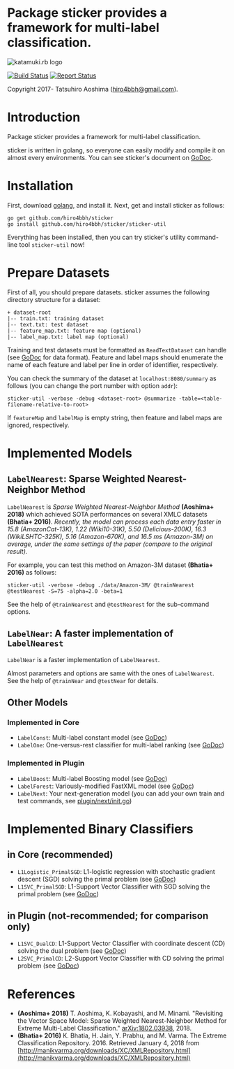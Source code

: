 # Package sticker provides a framework for multi-label classification.
![katamuki.rb logo](https://rawgit.com/hiro4bbh/sticker/master/logo.svg)

[![Build Status](https://travis-ci.org/hiro4bbh/sticker.svg?branch=master)](https://travis-ci.org/hiro4bbh/sticker)
[![Report Status](https://goreportcard.com/badge/github.com/hiro4bbh/sticker)](https://goreportcard.com/report/github.com/hiro4bbh/sticker)

Copyright 2017- Tatsuhiro Aoshima (hiro4bbh@gmail.com).

# Introduction
Package sticker provides a framework for multi-label classification.

sticker is written in golang, so everyone can easily modify and compile it on almost every environments.
You can see sticker's document on [GoDoc](https://godoc.org/github.com/hiro4bbh/sticker).

# Installation
First, download [golang](https://golang.org/), and install it.
Next, get and install sticker as follows:

```
go get github.com/hiro4bbh/sticker
go install github.com/hiro4bbh/sticker/sticker-util
```

Everything has been installed, then you can try sticker's utility command-line tool `sticker-util` now!

# Prepare Datasets
First of all, you should prepare datasets.
sticker assumes the following directory structure for a dataset:

```
+ dataset-root
|-- train.txt: training dataset
|-- text.txt: test dataset
|-- feature_map.txt: feature map (optional)
|-- label_map.txt: label map (optional)
```

Training and test datasets must be formatted as `ReadTextDataset` can handle (see [GoDoc](https://godoc.org/github.com/hiro4bbh/sticker#ReadTextDataset) for data format).
Feature and label maps should enumerate the name of each feature and label per line in order of identifier, respectively.

You can check the summary of the dataset at `localhost:8080/summary` as follows (you can change the port number with option `addr`):

```
sticker-util -verbose -debug <dataset-root> @summarize -table=<table-filename-relative-to-root>
```

If `featureMap` and `labelMap` is empty string, then feature and label maps are ignored, respectively.

# Implemented Models
## `LabelNearest`: Sparse Weighted Nearest-Neighbor Method
`LabelNearest` is _Sparse Weighted Nearest-Neighbor Method_ __(Aoshima+ 2018)__ which achieved SOTA performances on several XMLC datasets __(Bhatia+ 2016)__.
_Recently, the model can process each data entry faster in 15.8 (AmazonCat-13K), 1.22 (Wiki10-31K), 5.50 (Delicious-200K), 16.3 (WikiLSHTC-325K), 5.16 (Amazon-670K), and 16.5 ms (Amazon-3M) on average, under the same settings of the paper (compare to the original result)._

For example, you can test this method on Amazon-3M dataset __(Bhatia+ 2016)__ as follows:

```
sticker-util -verbose -debug ./data/Amazon-3M/ @trainNearest @testNearest -S=75 -alpha=2.0 -beta=1
```

See the help of `@trainNearest` and `@testNearest` for the sub-command options.

## `LabelNear`: A faster implementation of `LabelNearest`
`LabelNear` is a faster implementation of `LabelNearest`.

Almost parameters and options are same with the ones of `LabelNearest`.
See the help of `@trainNear` and `@testNear` for details.

## Other Models
### Implemented in Core
- `LabelConst`: Multi-label constant model (see [GoDoc](https://godoc.org/github.com/hiro4bbh/sticker#LabelConst))
- `LabelOne`: One-versus-rest classifier for multi-label ranking (see [GoDoc](https://godoc.org/github.com/hiro4bbh/sticker#LabelOne))

### Implemented in Plugin
- `LabelBoost`: Multi-label Boosting model (see [GoDoc](https://godoc.org/github.com/hiro4bbh/sticker/plugin#LabelBoost))
- `LabelForest`: Variously-modified FastXML model (see [GoDoc](https://godoc.org/github.com/hiro4bbh/sticker/plugin#LabelForest))
- `LabelNext`: Your next-generation model (you can add your own train and test commands, see [plugin/next/init.go](https://github.com/hiro4bbh/sticker/blob/master/plugin/next/init.go))

# Implemented Binary Classifiers
## in Core (recommended)
- `L1Logistic_PrimalSGD`: L1-logistic regression with stochastic gradient descent (SGD) solving the primal problem (see [GoDoc](https://godoc.org/github.com/hiro4bbh/sticker#BinaryClassifierTrainer_L1Logistic_PrimalSGD))
- `L1SVC_PrimalSGD`: L1-Support Vector Classifier with SGD solving the primal problem (see [GoDoc](https://godoc.org/github.com/hiro4bbh/sticker#BinaryClassifierTrainer_L1SVC_PrimalSGD))

## in Plugin (not-recommended; for comparison only)
- `L1SVC_DualCD`: L1-Support Vector Classifier with coordinate descent (CD) solving the dual problem (see [GoDoc](https://godoc.org/github.com/hiro4bbh/sticker/plugin#BinaryClassifierTrainer_L1SVC_DualCD))
- `L2SVC_PrimalCD`: L2-Support Vector Classifier with CD solving the primal problem (see [GoDoc](https://godoc.org/github.com/hiro4bbh/sticker/plugin#BinaryClassifierTrainer_L2SVC_PrimalCD))

# References
- __(Aoshima+ 2018)__ T. Aoshima, K. Kobayashi, and M. Minami. "Revisiting the Vector Space Model: Sparse Weighted Nearest-Neighbor Method for Extreme Multi-Label Classification." [arXiv:1802.03938](https://arxiv.org/abs/1802.03938), 2018.
- __(Bhatia+ 2016)__ K. Bhatia, H. Jain, Y. Prabhu, and M. Varma. The Extreme Classification Repository. 2016. Retrieved January 4, 2018 from [http://manikvarma.org/downloads/XC/XMLRepository.html](http://manikvarma.org/downloads/XC/XMLRepository.html)
